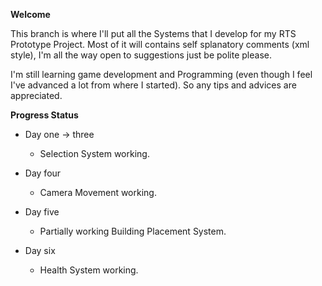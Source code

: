 <b>Welcome</b>

This branch is where I'll put all the Systems that I develop for my RTS Prototype Project. 
Most of it will contains self splanatory comments (xml style), I'm all the way open to suggestions just be polite please. 

I'm still learning game development and Programming (even though I feel I've advanced a lot from where I started). So any tips and advices are appreciated.

<b>Progress Status</b>

- Day one -> three
  - Selection System working.
  
- Day four
  - Camera Movement working.

- Day five
  - Partially working Building Placement System. 

- Day six
  - Health System working.
